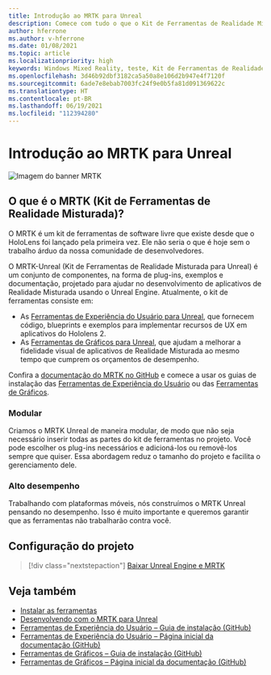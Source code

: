 ```yaml
---
title: Introdução ao MRTK para Unreal
description: Comece com tudo o que o Kit de Ferramentas de Realidade Misturada para Unreal tem para oferecer para novos desenvolvedores de realidade misturada.
author: hferrone
ms.author: v-hferrone
ms.date: 01/08/2021
ms.topic: article
ms.localizationpriority: high
keywords: Windows Mixed Reality, teste, Kit de Ferramentas de Realidade Misturada, MRTK versão 2, MRTK, ferramentas, SDK, HoloLens, HoloLens 2, headset de realidade misturada, headset do windows mixed reality, headset de realidade virtual, multiplataforma
ms.openlocfilehash: 3d46b92dbf3182ca5a50a8e106d2b947e4f7120f
ms.sourcegitcommit: 6ade7e8ebab7003fc24f9e0b5fa81d091369622c
ms.translationtype: HT
ms.contentlocale: pt-BR
ms.lasthandoff: 06/19/2021
ms.locfileid: "112394280"
---
```

# <a name="introducing-mrtk-for-unreal"></a>Introdução ao MRTK para Unreal

![Imagem do banner MRTK](../../design/images/MRTK_UX_Hero.png)

## <a name="what-is-mixed-reality-toolkit-mrtk"></a>O que é o MRTK (Kit de Ferramentas de Realidade Misturada)?

O MRTK é um kit de ferramentas de software livre que existe desde que o HoloLens foi lançado pela primeira vez. Ele não seria o que é hoje sem o trabalho árduo da nossa comunidade de desenvolvedores. 

O MRTK-Unreal (Kit de Ferramentas de Realidade Misturada para Unreal) é um conjunto de componentes, na forma de plug-ins, exemplos e documentação, projetado para ajudar no desenvolvimento de aplicativos de Realidade Misturada usando o Unreal Engine. Atualmente, o kit de ferramentas consiste em:
* As [Ferramentas de Experiência do Usuário para Unreal](https://github.com/microsoft/MixedReality-UXTools-Unreal), que fornecem código, blueprints e exemplos para implementar recursos de UX em aplicativos do Hololens 2.
* As [Ferramentas de Gráficos para Unreal](https://github.com/microsoft/MixedReality-GraphicsTools-Unreal), que ajudam a melhorar a fidelidade visual de aplicativos de Realidade Misturada ao mesmo tempo que cumprem os orçamentos de desempenho.

Confira a [documentação do MRTK no GitHub](https://microsoft.github.io/MixedReality-UXTools-Unreal/README.html) e comece a usar os guias de instalação das [Ferramentas de Experiência do Usuário](https://microsoft.github.io/MixedReality-UXTools-Unreal/Docs/Installation.html) ou das [Ferramentas de Gráficos](https://github.com/microsoft/MixedReality-GraphicsTools-Unreal/blob/main/Docs/Installation.md).

### <a name="modular"></a>Modular

Criamos o MRTK Unreal de maneira modular, de modo que não seja necessário inserir todas as partes do kit de ferramentas no projeto. Você pode escolher os plug-ins necessários e adicioná-los ou removê-los sempre que quiser. Essa abordagem reduz o tamanho do projeto e facilita o gerenciamento dele.  

### <a name="performant"></a>Alto desempenho

Trabalhando com plataformas móveis, nós construímos o MRTK Unreal pensando no desempenho. Isso é muito importante e queremos garantir que as ferramentas não trabalharão contra você.

## <a name="project-setup"></a>Configuração do projeto

> [!div class="nextstepaction"]
> [Baixar Unreal Engine e MRTK](unreal-project-setup.md)

## <a name="see-also"></a>Veja também

* [Instalar as ferramentas](../install-the-tools.md)
* [Desenvolvendo com o MRTK para Unreal](unreal-development-overview.md)
* [Ferramentas de Experiência do Usuário – Guia de instalação (GitHub)](https://microsoft.github.io/MixedReality-UXTools-Unreal/Docs/Installation.html)
* [Ferramentas de Experiência do Usuário – Página inicial da documentação (GitHub)](https://microsoft.github.io/MixedReality-UXTools-Unreal/README.html)
* [Ferramentas de Gráficos – Guia de instalação (GitHub)](https://github.com/microsoft/MixedReality-GraphicsTools-Unreal/blob/main/Docs/Installation.md)
* [Ferramentas de Gráficos – Página inicial da documentação (GitHub)](https://github.com/microsoft/MixedReality-GraphicsTools-Unreal/)